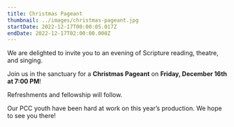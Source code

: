 ```yaml
---
title: Christmas Pageant
thumbnail: ../images/christmas-pageant.jpg
startDate: 2022-12-17T00:00:05.017Z
endDate: 2022-12-17T02:00:00.000Z
---
```

We are delighted to invite you to an evening of Scripture reading, theatre, and singing.

Join us in the sanctuary for a **Christmas Pageant** on **Friday, December 16th at 7:00 PM**! 

Refreshments and fellowship will follow. 

Our PCC youth have been hard at work on this year’s production. We hope to see you there!